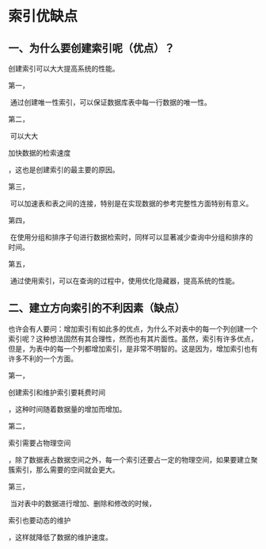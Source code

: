 # 索引优缺点

## **一、为什么要创建索引呢（优点）？**

创建索引可以大大提高系统的性能。

  


第一， 

 通过创建唯一性索引，可以保证数据库表中每一行数据的唯一性。

  


第二， 

 可以大大

加快数据的检索速度

，这也是创建索引的最主要的原因。

  


第三， 

 可以加速表和表之间的连接，特别是在实现数据的参考完整性方面特别有意义。

  


第四， 

 在使用分组和排序子句进行数据检索时，同样可以显著减少查询中分组和排序的时间。

  


第五， 

 通过使用索引，可以在查询的过程中，使用优化隐藏器，提高系统的性能。

  


## **二、建立方向索引的不利因素（缺点）**

也许会有人要问：增加索引有如此多的优点，为什么不对表中的每一个列创建一个索引呢？这种想法固然有其合理性，然而也有其片面性。虽然，索引有许多优点，但是，为表中的每一个列都增加索引，是非常不明智的。这是因为，增加索引也有许多不利的一个方面。

  


  


第一， 

创建索引和维护索引要耗费时间

，这种时间随着数据量的增加而增加。

  


第二， 

索引需要占物理空间

，除了数据表占数据空间之外，每一个索引还要占一定的物理空间，如果要建立聚簇索引，那么需要的空间就会更大。

  


第三， 

 当对表中的数据进行增加、删除和修改的时候，

索引也要动态的维护

，这样就降低了数据的维护速度。

  


